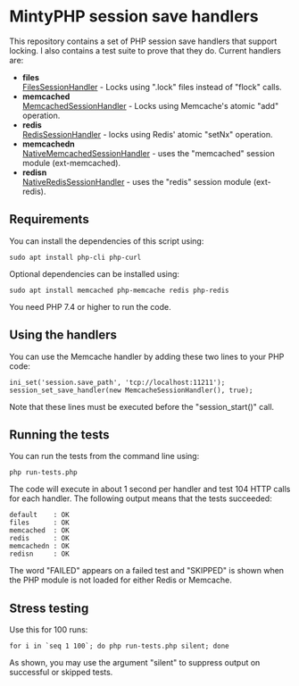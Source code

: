 # MintyPHP session save handlers

This repository contains a set of PHP session save handlers that support locking. I also contains a test suite to prove that they do. Current handlers are:

- **files**  
  [FilesSessionHandler](src/FilesSessionHandler.php) - Locks using ".lock" files instead of "flock" calls.
- **memcached**  
  [MemcachedSessionHandler](src/MemcachedSessionHandler.php) - Locks using Memcache's atomic "add" operation.
- **redis**  
  [RedisSessionHandler](src/RedisSessionHandler.php) - locks using Redis' atomic "setNx" operation.
- **memcachedn**  
  [NativeMemcachedSessionHandler](src/NativeMemcachedSessionHandler.php) - uses the "memcached" session module (ext-memcached).
- **redisn**  
  [NativeRedisSessionHandler](src/NativeRedisSessionHandler.php) - uses the "redis" session module (ext-redis).

## Requirements

You can install the dependencies of this script using:

    sudo apt install php-cli php-curl

Optional dependencies can be installed using:

    sudo apt install memcached php-memcache redis php-redis

You need PHP 7.4 or higher to run the code.

## Using the handlers

You can use the Memcache handler by adding these two lines to your PHP code:

    ini_set('session.save_path', 'tcp://localhost:11211');
    session_set_save_handler(new MemcacheSessionHandler(), true);

Note that these lines must be executed before the "session_start()" call.

## Running the tests

You can run the tests from the command line using:

    php run-tests.php

The code will execute in about 1 second per handler and test 104 HTTP calls for each handler. The following output means that the tests succeeded:

    default    : OK
    files      : OK
    memcached  : OK
    redis      : OK
    memcachedn : OK
    redisn     : OK

The word "FAILED" appears on a failed test and "SKIPPED" is shown when the PHP module is not loaded for either Redis or Memcache.

## Stress testing

Use this for 100 runs:

    for i in `seq 1 100`; do php run-tests.php silent; done

As shown, you may use the argument "silent" to suppress output on successful or skipped tests.
